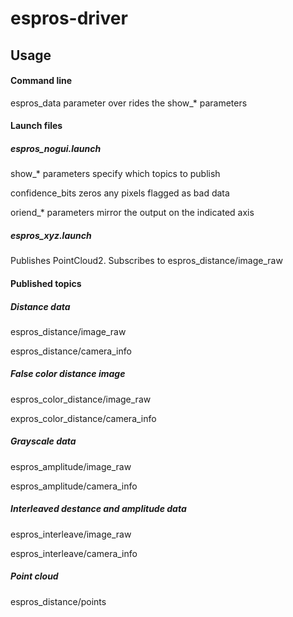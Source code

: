 # espros-driver

## Usage

#### Command line

espros_data parameter over rides the show_* parameters

#### Launch files

##### espros_nogui.launch


show_* parameters specify which topics to publish

confidence_bits zeros any pixels flagged as bad data

oriend_* parameters mirror the output on the indicated axis


##### espros_xyz.launch

Publishes PointCloud2. Subscribes to espros_distance/image_raw

#### Published topics

##### Distance data

espros_distance/image_raw

espros_distance/camera_info


##### False color distance image

espros_color_distance/image_raw

expros_color_distance/camera_info


##### Grayscale data

espros_amplitude/image_raw

espros_amplitude/camera_info


##### Interleaved destance and amplitude data

espros_interleave/image_raw

espros_interleave/camera_info

##### Point cloud

espros_distance/points
